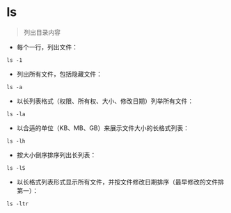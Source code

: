 # ls

> 列出目录内容

- 每个一行，列出文件：

`ls -1`

- 列出所有文件，包括隐藏文件：

`ls -a`

- 以长列表格式（权限、所有权、大小、修改日期）列举所有文件：

`ls -la`

- 以合适的单位（KB、MB、GB）来展示文件大小的长格式列表：

`ls -lh`

- 按大小倒序排序列出长列表：

`ls -lS`

- 以长格式列表形式显示所有文件，并按文件修改日期排序（最早修改的文件排第一）：

`ls -ltr`

[#]: contributors: ([王興與·區塊鏈·Linux中國]，[MM]，[周越]，[󠀀]，[东先生]，[王兴宇，Linux 中國]，[青烟绕指柔]，[专属]，[白宦成])